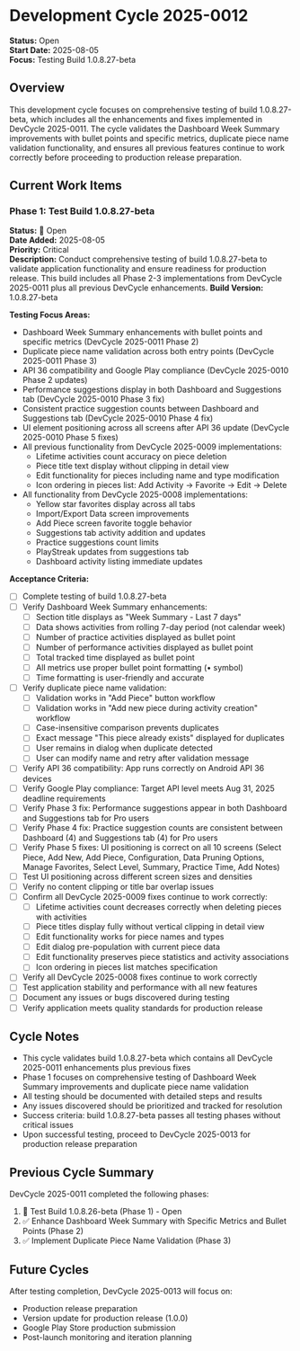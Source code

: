 # Development Cycle 2025-0012

**Status:** Open  
**Start Date:** 2025-08-05  
**Focus:** Testing Build 1.0.8.27-beta

## Overview

This development cycle focuses on comprehensive testing of build 1.0.8.27-beta, which includes all the enhancements and fixes implemented in DevCycle 2025-0011. The cycle validates the Dashboard Week Summary improvements with bullet points and specific metrics, duplicate piece name validation functionality, and ensures all previous features continue to work correctly before proceeding to production release preparation.

## Current Work Items

### Phase 1: Test Build 1.0.8.27-beta
**Status:** 🎫 Open  
**Date Added:** 2025-08-05  
**Priority:** Critical  
**Description:** Conduct comprehensive testing of build 1.0.8.27-beta to validate application functionality and ensure readiness for production release. This build includes all Phase 2-3 implementations from DevCycle 2025-0011 plus all previous DevCycle enhancements.
**Build Version:** 1.0.8.27-beta

**Testing Focus Areas:**
- Dashboard Week Summary enhancements with bullet points and specific metrics (DevCycle 2025-0011 Phase 2)
- Duplicate piece name validation across both entry points (DevCycle 2025-0011 Phase 3)
- API 36 compatibility and Google Play compliance (DevCycle 2025-0010 Phase 2 updates)
- Performance suggestions display in both Dashboard and Suggestions tab (DevCycle 2025-0010 Phase 3 fix)
- Consistent practice suggestion counts between Dashboard and Suggestions tab (DevCycle 2025-0010 Phase 4 fix)
- UI element positioning across all screens after API 36 update (DevCycle 2025-0010 Phase 5 fixes)
- All previous functionality from DevCycle 2025-0009 implementations:
  - Lifetime activities count accuracy on piece deletion
  - Piece title text display without clipping in detail view
  - Edit functionality for pieces including name and type modification
  - Icon ordering in pieces list: Add Activity → Favorite → Edit → Delete
- All functionality from DevCycle 2025-0008 implementations:
  - Yellow star favorites display across all tabs
  - Import/Export Data screen improvements
  - Add Piece screen favorite toggle behavior
  - Suggestions tab activity addition and updates
  - Practice suggestions count limits
  - PlayStreak updates from suggestions tab
  - Dashboard activity listing immediate updates

**Acceptance Criteria:**
- [ ] Complete testing of build 1.0.8.27-beta
- [ ] Verify Dashboard Week Summary enhancements:
  - [ ] Section title displays as "Week Summary - Last 7 days"
  - [ ] Data shows activities from rolling 7-day period (not calendar week)
  - [ ] Number of practice activities displayed as bullet point
  - [ ] Number of performance activities displayed as bullet point
  - [ ] Total tracked time displayed as bullet point
  - [ ] All metrics use proper bullet point formatting (• symbol)
  - [ ] Time formatting is user-friendly and accurate
- [ ] Verify duplicate piece name validation:
  - [ ] Validation works in "Add Piece" button workflow
  - [ ] Validation works in "Add new piece during activity creation" workflow
  - [ ] Case-insensitive comparison prevents duplicates
  - [ ] Exact message "This piece already exists" displayed for duplicates
  - [ ] User remains in dialog when duplicate detected
  - [ ] User can modify name and retry after validation message
- [ ] Verify API 36 compatibility: App runs correctly on Android API 36 devices
- [ ] Verify Google Play compliance: Target API level meets Aug 31, 2025 deadline requirements
- [ ] Verify Phase 3 fix: Performance suggestions appear in both Dashboard and Suggestions tab for Pro users
- [ ] Verify Phase 4 fix: Practice suggestion counts are consistent between Dashboard (4) and Suggestions tab (4) for Pro users
- [ ] Verify Phase 5 fixes: UI positioning is correct on all 10 screens (Select Piece, Add New, Add Piece, Configuration, Data Pruning Options, Manage Favorites, Select Level, Summary, Practice Time, Add Notes)
- [ ] Test UI positioning across different screen sizes and densities
- [ ] Verify no content clipping or title bar overlap issues
- [ ] Confirm all DevCycle 2025-0009 fixes continue to work correctly:
  - [ ] Lifetime activities count decreases correctly when deleting pieces with activities
  - [ ] Piece titles display fully without vertical clipping in detail view
  - [ ] Edit functionality works for piece names and types
  - [ ] Edit dialog pre-population with current piece data
  - [ ] Edit functionality preserves piece statistics and activity associations
  - [ ] Icon ordering in pieces list matches specification
- [ ] Verify all DevCycle 2025-0008 fixes continue to work correctly
- [ ] Test application stability and performance with all new features
- [ ] Document any issues or bugs discovered during testing
- [ ] Verify application meets quality standards for production release

## Cycle Notes

- This cycle validates build 1.0.8.27-beta which contains all DevCycle 2025-0011 enhancements plus previous fixes
- Phase 1 focuses on comprehensive testing of Dashboard Week Summary improvements and duplicate piece name validation
- All testing should be documented with detailed steps and results
- Any issues discovered should be prioritized and tracked for resolution
- Success criteria: build 1.0.8.27-beta passes all testing phases without critical issues
- Upon successful testing, proceed to DevCycle 2025-0013 for production release preparation

## Previous Cycle Summary

DevCycle 2025-0011 completed the following phases:
1. 🎫 Test Build 1.0.8.26-beta (Phase 1) - Open
2. ✅ Enhance Dashboard Week Summary with Specific Metrics and Bullet Points (Phase 2)
3. ✅ Implement Duplicate Piece Name Validation (Phase 3)

## Future Cycles

After testing completion, DevCycle 2025-0013 will focus on:
- Production release preparation
- Version update for production release (1.0.0)
- Google Play Store production submission
- Post-launch monitoring and iteration planning
